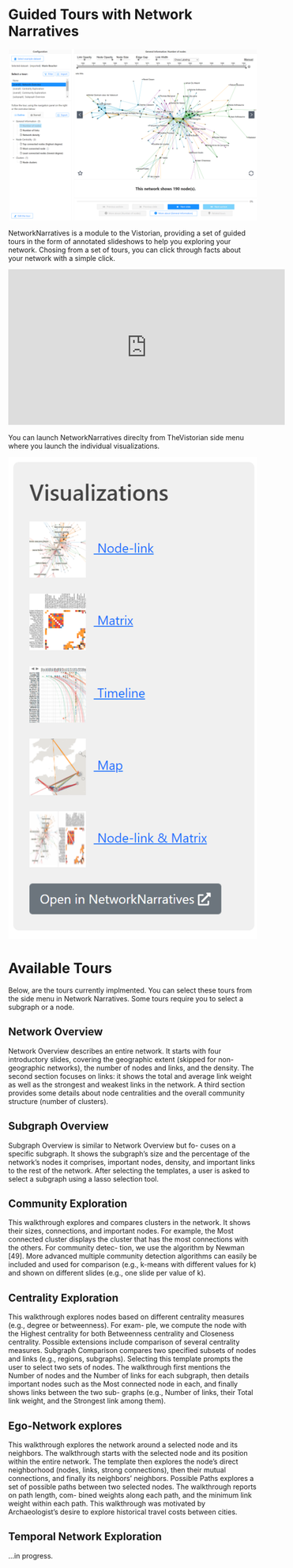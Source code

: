 # Guided Tours with Network Narratives

![](assets/nn.png)

NetworkNarratives is a module to the Vistorian, providing a set of guided tours in the form of annotated slideshows to help you exploring your network. Chosing from  a set of tours, you can click through facts about your network with a simple click. 

<iframe width="560" height="315" src="https://www.youtube.com/embed/qbbC131ZstM" title="YouTube video player" frameborder="0" allow="accelerometer; autoplay; clipboard-write; encrypted-media; gyroscope; picture-in-picture" allowfullscreen></iframe>

You can launch NetworkNarratives direclty from TheVistorian side menu where you launch the individual visualizations. 

<img src="assets/vistorian-nn.png" hight="200px">

# Available Tours

Below, are the tours currently implmented. You can select these tours from the side menu in Network Narratives. Some tours require you to select a subgraph or a node. 

## Network Overview 
Network Overview describes an entire network. It starts
with four introductory slides, covering the geographic extent
(skipped for non-geographic networks), the number of nodes
and links, and the density. The second section focuses on links: it
shows the total and average link weight as well as the strongest and
weakest links in the network. A third section provides some details
about node centralities and the overall community structure (number of
clusters).

## Subgraph Overview 

Subgraph Overview is similar to Network Overview but fo-
cuses on a specific subgraph. It shows the subgraph’s size and
the percentage of the network’s nodes it comprises, important
nodes, density, and important links to the rest of the network. After
selecting the templates, a user is asked to select a subgraph using a
lasso selection tool.

## Community Exploration 

This walkthrough explores and compares clusters in
the network. It shows their sizes, connections, and important
nodes. For example, the Most connected cluster displays the cluster
that has the most connections with the others. For community detec-
tion, we use the algorithm by Newman [49]. More advanced multiple
community detection algorithms can easily be included and used for
comparison (e.g., k-means with different values for k) and shown on
different slides (e.g., one slide per value of k).

## Centrality Exploration 

This walkthrough explores nodes based on different
centrality measures (e.g., degree or betweenness). For exam-
ple, we compute the node with the Highest centrality for both
Betweenness centrality and Closeness centrality. Possible extensions
include comparison of several centrality measures.
Subgraph Comparison compares two specified subsets of
nodes and links (e.g., regions, subgraphs). Selecting this
template prompts the user to select two sets of nodes. The
walkthrough first mentions the Number of nodes and the Number of
links for each subgraph, then details important nodes such as the Most
connected node in each, and finally shows links between the two sub-
graphs (e.g., Number of links, their Total link weight, and the Strongest
link among them).

## Ego-Network explores 

This walkthrough explores the network around a selected node
and its neighbors. The walkthrough starts with the selected
node and its position within the entire network. The template
then explores the node’s direct neighborhood (nodes, links, strong
connections), then their mutual connections, and finally its neighbors’
neighbors.
Possible Paths explores a set of possible paths between two
selected nodes. The walkthrough reports on path length, com-
bined weights along each path, and the minimum link weight
within each path. This walkthrough was motivated by Archaeologist’s
desire to explore historical travel costs between cities.

## Temporal Network Exploration

...in progress.
